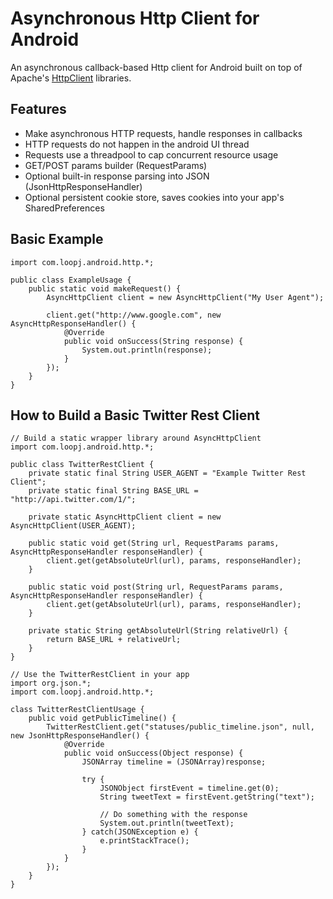 Asynchronous Http Client for Android
====================================

An asynchronous callback-based Http client for Android built on top of Apache's [HttpClient](http://hc.apache.org/httpcomponents-client-ga/) libraries.

Features
--------
* Make asynchronous HTTP requests, handle responses in callbacks
* HTTP requests do not happen in the android UI thread
* Requests use a threadpool to cap concurrent resource usage
* GET/POST params builder (RequestParams)
* Optional built-in response parsing into JSON (JsonHttpResponseHandler)
* Optional persistent cookie store, saves cookies into your app's SharedPreferences

Basic Example
-------------
    import com.loopj.android.http.*;

    public class ExampleUsage {
        public static void makeRequest() {
            AsyncHttpClient client = new AsyncHttpClient("My User Agent");

            client.get("http://www.google.com", new AsyncHttpResponseHandler() {
                @Override
                public void onSuccess(String response) {
                    System.out.println(response);
                }
            });
        }
    }

How to Build a Basic Twitter Rest Client
----------------------------------------
    // Build a static wrapper library around AsyncHttpClient
    import com.loopj.android.http.*;

    public class TwitterRestClient {
        private static final String USER_AGENT = "Example Twitter Rest Client";
        private static final String BASE_URL = "http://api.twitter.com/1/";

        private static AsyncHttpClient client = new AsyncHttpClient(USER_AGENT);

        public static void get(String url, RequestParams params, AsyncHttpResponseHandler responseHandler) {
            client.get(getAbsoluteUrl(url), params, responseHandler);
        }

        public static void post(String url, RequestParams params, AsyncHttpResponseHandler responseHandler) {
            client.get(getAbsoluteUrl(url), params, responseHandler);
        }

        private static String getAbsoluteUrl(String relativeUrl) {
            return BASE_URL + relativeUrl;
        }
    }

    // Use the TwitterRestClient in your app
    import org.json.*;
    import com.loopj.android.http.*;

    class TwitterRestClientUsage {
        public void getPublicTimeline() {
            TwitterRestClient.get("statuses/public_timeline.json", null, new JsonHttpResponseHandler() {
                @Override
                public void onSuccess(Object response) {
                    JSONArray timeline = (JSONArray)response;

                    try {
                        JSONObject firstEvent = timeline.get(0);
                        String tweetText = firstEvent.getString("text");

                        // Do something with the response
                        System.out.println(tweetText);
                    } catch(JSONException e) {
                        e.printStackTrace();
                    }
                }
            });
        }
    }